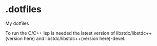 # .dotfiles
My dotfiles

To run the C/C++ lsp is needed the latest version of libstdc/libstdc++(version here) and libstdc/libstdc++(version here)-devel.
